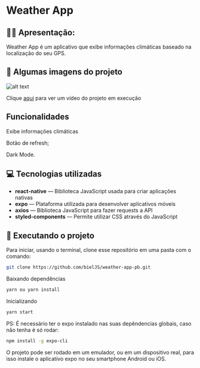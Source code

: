 # Weather App

## 🙋‍♂ Apresentação:

Weather App é um aplicativo que exibe informações climáticas baseado na localização do seu GPS.

## 🎥 Algumas imagens do projeto

![alt text](https://i.imgur.com/LFgVvt4.gif)

Clique [aqui](https://www.dropbox.com/s/7qno7v3wdhscxyq/20200825_204245.mp4?dl=0) para ver um vídeo do projeto em execução

## Funcionalidades

Exibe informações climáticas

Botão de refresh;

Dark Mode.

## 💻 Tecnologias utilizadas

- **react-native** — Biblioteca JavaScript usada para criar aplicações nativas
- **expo** — Plataforma utilizada para desenvolver aplicativos móveis
- **axios** — Biblioteca JavaScript para fazer requests a API
- **styled-components** — Permite utilizar CSS através do JavaScript

## 🚧 Executando o projeto

Para iniciar, usando o terminal, clone esse repositório em uma pasta com o comando:

```bash
git clone https://github.com/bielJS/weather-app-pb.git
```

Baixando dependências

```bash
yarn ou yarn install
```

Inicializando

```bash
yarn start
```

PS: É necessário ter o expo instalado nas suas depêndencias globais, caso não tenha é só rodar:

```bash
npm install -g expo-cli
```

O projeto pode ser rodado em um emulador, ou em um dispositivo real, para isso instale o aplicativo expo no seu smartphone Android ou iOS.
